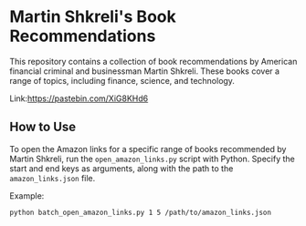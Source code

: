 # Martin Shkreli's Book Recommendations

This repository contains a collection of book recommendations by American financial criminal and businessman Martin Shkreli. These books cover a range of topics, including finance, science, and technology.

Link:https://pastebin.com/XiG8KHd6

## How to Use

To open the Amazon links for a specific range of books recommended by Martin Shkreli, run the `open_amazon_links.py` script with Python. Specify the start and end keys as arguments, along with the path to the `amazon_links.json` file.

Example:
```bash
python batch_open_amazon_links.py 1 5 /path/to/amazon_links.json

